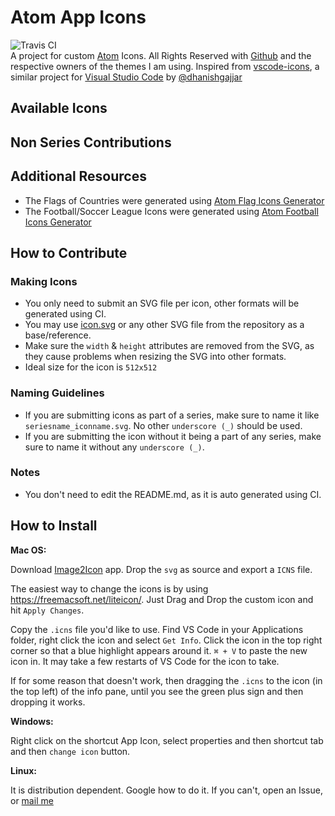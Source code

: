 # Atom App Icons  
![Travis CI](https://travis-ci.org/HackeSta/atom-icons.svg?branch=master)  
A project for custom [Atom](https://atom.io) Icons. All Rights Reserved with [Github](https://github.com) and the respective owners of the themes I am using.
Inspired from [vscode-icons](https://github.com/dhanishgajjar/vscode-icons), a similar project for [Visual Studio Code](https://code.visualstudio.com/) by [@dhanishgajjar](https://github.com/dhanishgajjar/)

## Available Icons

## Non Series Contributions

## Additional Resources
* The Flags of Countries were generated using [Atom Flag Icons Generator](https://gist.github.com/haideralipunjabi/b072aa4a8e28a78392e7e83b18575d2b)
* The Football/Soccer League Icons were generated using [Atom Football Icons Generator](https://gist.github.com/haideralipunjabi/74ef6131e6602617d8d442d2a8c2e1b2)  

## How to Contribute

### Making Icons
* You only need to submit an SVG file per icon, other formats will be generated using CI.
* You may use [icon.svg](icon.svg) or any other SVG file from the repository as a base/reference.
* Make sure the `width` & `height` attributes are removed from the SVG, as they cause problems when resizing the SVG into other formats.
* Ideal size for the icon is `512x512`  

### Naming Guidelines
* If you are submitting icons as part of a series, make sure to name it like `seriesname_iconname.svg`. No other `underscore (_)` should be used.
* If you are submitting the icon without it being a part of any series, make sure to name it without any `underscore (_)`.

### Notes
* You don't need to edit the README.md, as it is auto generated using CI.


## How to Install

**Mac OS:**

Download [Image2Icon](http://www.img2icnsapp.com/) app. Drop the  `svg` as source and export a `ICNS` file.

The easiest way to change the icons is by using https://freemacsoft.net/liteicon/. Just Drag and Drop the custom icon and hit `Apply Changes`.

Copy the `.icns` file you'd like to use. Find VS Code in your Applications folder, right click the icon and select `Get Info`. Click the icon in the top right corner so that a blue highlight appears around it. `⌘ + V` to paste the new icon in. It may take a few restarts of VS Code for the icon to take.

If for some reason that doesn't work, then dragging the `.icns` to the icon (in the top left) of the info pane, until you see the green plus sign and then dropping it works.

**Windows:**

Right click on the shortcut App Icon, select properties and then shortcut tab and then `change icon` button.

**Linux:**  

It is distribution dependent. Google how to do it. If you can't, open an Issue, or [mail me](mailto:haideralipunjabi@hackesta.org)
